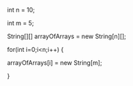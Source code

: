 int n = 10;

int m = 5;

String[][] arrayOfArrays = new String[n][];

for(int i=0;i<n;i++) {

   arrayOfArrays[i] = new String[m];
    
}
